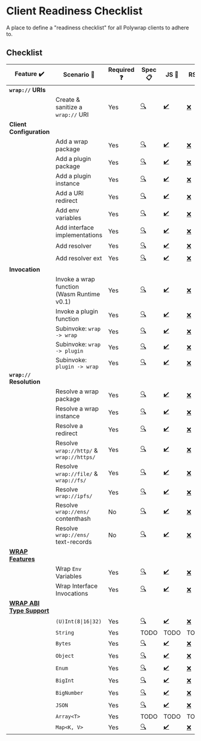# Client Readiness Checklist
A place to define a "readiness checklist" for all Polywrap clients to adhere to.

## Checklist

| Feature :heavy_check_mark: | Scenario :thought_balloon: | Required :question: | Spec :clipboard: | JS :scroll: | RS :crab: |  
|-|-|-|-|-|-|  
| **`wrap://` URIs** | | | | | |  
| | Create & sanitize a `wrap://` URI | Yes | [:mag:](./specs/uri.yaml) | [:heavy_check_mark:](./clients/js/src/features/uri.ts) | [:x:](./clients/rs/src/features/uri.rs) |  
| **Client Configuration** | | | | | |  
| | Add a wrap package | Yes | [:mag:](./specs/config_embed_wrap_package.yaml) | [:heavy_check_mark:](./clients/js/src/features/config_embed_wrap_package.ts) | [:x:](./clients/rs/src/features/config_embed_wrap_package.rs) |  
| | Add a plugin package | Yes | [:mag:](./specs/config_plugin_package.yaml) | [:heavy_check_mark:](./clients/js/src/features/config_plugin_package.ts) | [:x:](./clients/rs/src/features/config_plugin_package.rs) |  
| | Add a plugin instance | Yes | [:mag:](./specs/config_plugin_instance.yaml) | [:heavy_check_mark:](./clients/js/src/features/config_plugin_instance.ts) | [:x:](./clients/rs/src/features/config_plugin_instance.rs) |  
| | Add a URI redirect | Yes | [:mag:](./specs/config_uri_redirect.yaml) | [:heavy_check_mark:](./clients/js/src/features/config_uri_redirect.ts) | [:x:](./clients/rs/src/features/config_uri_redirect.rs) |  
| | Add env variables | Yes | [:mag:](./specs/config_env_variables.yaml) | [:heavy_check_mark:](./clients/js/src/features/config_env_variables.ts) | [:x:](./clients/rs/src/features/config_env_variables.rs) |  
| | Add interface implementations | Yes | [:mag:](./specs/config_interface_implementations.yaml) | [:heavy_check_mark:](./clients/js/src/features/config_interface_implementations.ts) | [:x:](./clients/rs/src/features/config_interface_implementations.rs) |  
| | Add resolver | Yes | [:mag:](./specs/config_resolver.yaml) | [:heavy_check_mark:](./clients/js/src/features/config_resolver.ts) | [:x:](./clients/rs/src/features/config_resolver.rs) |  
| | Add resolver ext | Yes | [:mag:](./specs/config_resolver_ext.yaml) | [:heavy_check_mark:](./clients/js/src/features/config_resolver_ext.ts) | [:x:](./clients/rs/src/features/config_resolver_ext.rs) |  
| **Invocation** | | | | | |  
| | Invoke a wrap function<br/>(Wasm Runtime v0.1) | Yes | [:mag:](./specs/invoke_wrap_wasm_v0_1.yaml) | [:heavy_check_mark:](./clients/js/src/features/invoke_wrap_wasm_v0_1.ts) | [:x:](./clients/rs/src/features/invoke_wrap_wasm_v0_1.rs) |  
| | Invoke a plugin function | Yes | [:mag:](./specs/invoke_plugin.yaml) | [:heavy_check_mark:](./clients/js/src/features/invoke_plugin.ts) | [:x:](./clients/rs/src/features/invoke_plugin.rs) |  
| | Subinvoke: `wrap -> wrap` | Yes | [:mag:](./specs/subinvoke_wrap_wrap.yaml) | [:heavy_check_mark:](./clients/js/src/features/subinvoke_wrap_wrap.ts) | [:x:](./clients/rs/src/features/subinvoke_wrap_wrap.rs) |  
| | Subinvoke: `wrap -> plugin` | Yes | [:mag:](./specs/subinvoke_wrap_plugin.yaml) | [:heavy_check_mark:](./clients/js/src/features/subinvoke_wrap_plugin.ts) | [:x:](./clients/rs/src/features/subinvoke_wrap_plugin.rs) |  
| | Subinvoke: `plugin -> wrap` | Yes | [:mag:](./specs/subinvoke_plugin_wrap.yaml) | [:heavy_check_mark:](./clients/js/src/features/subinvoke_plugin_wrap.ts) | [:x:](./clients/rs/src/features/subinvoke_plugin_wrap.rs) |  
| **`wrap://` Resolution** | | | | | |  
| | Resolve a wrap package | Yes | [:mag:](./specs/resolve_package.yaml) | [:heavy_check_mark:](./clients/js/src/features/resolve_package.ts) | [:x:](./clients/rs/src/features/resolve_package.rs) |  
| | Resolve a wrap instance | Yes | [:mag:](./specs/resolve_instance.yaml) | [:heavy_check_mark:](./clients/js/src/features/resolve_instance.ts) | [:x:](./clients/rs/src/features/resolve_instance.rs) |  
| | Resolve a redirect | Yes | [:mag:](./specs/resolve_redirect.yaml) | [:heavy_check_mark:](./clients/js/src/features/resolve_redirect.ts) | [:x:](./clients/rs/src/features/resolve_redirect.rs) |  
| | Resolve `wrap://http/` &<br/>`wrap://https/` | Yes | [:mag:](./specs/resolve_http.yaml) | [:heavy_check_mark:](./clients/js/src/features/resolve_http.ts) | [:x:](./clients/rs/src/features/resolve_http.rs) |  
| | Resolve `wrap://file/` &<br/>`wrap://fs/` | Yes | [:mag:](./specs/resolve_file.yaml) | [:heavy_check_mark:](./clients/js/src/features/resolve_file.ts) | [:x:](./clients/rs/src/features/resolve_file.rs) |  
| | Resolve `wrap://ipfs/` | Yes | [:mag:](./specs/resolve_ipfs.yaml) | [:heavy_check_mark:](./clients/js/src/features/resolve_ipfs.ts) | [:x:](./clients/rs/src/features/resolve_ipfs.rs) |  
| | Resolve `wrap://ens/` contenthash | No | [:mag:](./specs/resolve_ens_contenthash.yaml) | [:heavy_check_mark:](./clients/js/src/features/resolve_ens_contenthash.ts) | [:x:](./clients/rs/src/features/resolve_ens_contenthash.rs) |  
| | Resolve `wrap://ens/` text-records | No | [:mag:](./specs/resolve_ens_text_record.yaml) | [:heavy_check_mark:](./clients/js/src/features/resolve_ens_text_record.ts) | [:x:](./clients/rs/src/features/resolve_ens_text_record.rs) |  
| **[WRAP Features](https://github.com/polywrap/wrap-test-harness/tree/master/cases)** | | | | | |  
| | Wrap `Env` Variables | Yes | [:mag:](./specs/wrap_feature_env_vars.yaml) | [:heavy_check_mark:](./clients/js/src/features/wrap_feature_env_vars.ts) | [:x:](./clients/rs/src/features/wrap_feature_env_vars.rs) |  
| | Wrap Interface Invocations | Yes | [:mag:](./specs/wrap_feature_interface_invoke.yaml) | [:heavy_check_mark:](./clients/js/src/features/wrap_feature_interface_invoke.ts) | [:x:](./clients/rs/src/features/wrap_feature_interface_invoke.rs) |  
| **[WRAP ABI Type Support](https://github.com/polywrap/wrap-test-harness/tree/master/cases)** | | | | | |  
| | `(U)Int(8\|16\|32)` | Yes | [:mag:](./specs/wrap_type_ints.yaml) | [:heavy_check_mark:](./clients/js/src/features/wrap_type_ints.ts) | [:x:](./clients/rs/src/features/wrap_type_ints.rs) |  
| | `String` | Yes | TODO | TODO | TODO |  
| | `Bytes` | Yes | [:mag:](./specs/wrap_type_bytes.yaml) | [:heavy_check_mark:](./clients/js/src/features/wrap_type_bytes.ts) | [:x:](./clients/rs/src/features/wrap_type_bytes.rs) |  
| | `Object` | Yes | [:mag:](./specs/wrap_type_object.yaml) | [:heavy_check_mark:](./clients/js/src/features/wrap_type_object.ts) | [:x:](./clients/rs/src/features/wrap_type_object.rs) |  
| | `Enum` | Yes | [:mag:](./specs/wrap_type_enum.yaml) | [:heavy_check_mark:](./clients/js/src/features/wrap_type_enum.ts) | [:x:](./clients/rs/src/features/wrap_type_enum.rs) |  
| | `BigInt` | Yes | [:mag:](./specs/wrap_type_bigint.yaml) | [:heavy_check_mark:](./clients/js/src/features/wrap_type_bigint.ts) | [:x:](./clients/rs/src/features/wrap_type_bigint.rs) |  
| | `BigNumber` | Yes | [:mag:](./specs/wrap_type_bignumber.yaml) | [:heavy_check_mark:](./clients/js/src/features/wrap_type_bignumber.ts) | [:x:](./clients/rs/src/features/wrap_type_bignumber.rs) |  
| | `JSON` | Yes | [:mag:](./specs/wrap_type_json.yaml) | [:heavy_check_mark:](./clients/js/src/features/wrap_type_json.ts) | [:x:](./clients/rs/src/features/wrap_type_json.rs) |  
| | `Array<T>` | Yes | TODO | TODO | TODO |  
| | `Map<K, V>` | Yes | [:mag:](./specs/wrap_type_map.yaml) | [:heavy_check_mark:](./clients/js/src/features/wrap_type_map.ts) | [:x:](./clients/rs/src/features/wrap_type_map.rs) |  
